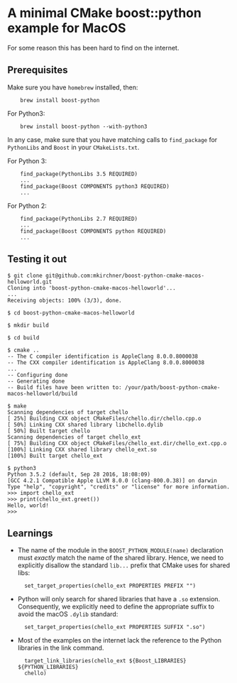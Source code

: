 A minimal CMake boost::python example for MacOS
===============================================

For some reason this has been hard to find on the internet.


Prerequisites
-------------

Make sure you have `homebrew` installed, then:

        brew install boost-python

For Python3:

        brew install boost-python --with-python3

In any case, make sure that you have matching calls to
`find_package` for `PythonLibs` and `Boost` in your `CMakeLists.txt`.


For Python 3:

        find_package(PythonLibs 3.5 REQUIRED)
        ...
        find_package(Boost COMPONENTS python3 REQUIRED)
        ...

For Python 2:

        find_package(PythonLibs 2.7 REQUIRED)
        ...
        find_package(Boost COMPONENTS python REQUIRED)
        ...


Testing it out
--------------

```
$ git clone git@github.com:mkirchner/boost-python-cmake-macos-helloworld.git
Cloning into 'boost-python-cmake-macos-helloworld'...
...
Receiving objects: 100% (3/3), done.

$ cd boost-python-cmake-macos-helloworld

$ mkdir build

$ cd build

$ cmake ..
-- The C compiler identification is AppleClang 8.0.0.8000038
-- The CXX compiler identification is AppleClang 8.0.0.8000038
...
-- Configuring done
-- Generating done
-- Build files have been written to: /your/path/boost-python-cmake-macos-helloworld/build

$ make
Scanning dependencies of target chello
[ 25%] Building CXX object CMakeFiles/chello.dir/chello.cpp.o
[ 50%] Linking CXX shared library libchello.dylib
[ 50%] Built target chello
Scanning dependencies of target chello_ext
[ 75%] Building CXX object CMakeFiles/chello_ext.dir/chello_ext.cpp.o
[100%] Linking CXX shared library chello_ext.so
[100%] Built target chello_ext

$ python3
Python 3.5.2 (default, Sep 28 2016, 18:08:09) 
[GCC 4.2.1 Compatible Apple LLVM 8.0.0 (clang-800.0.38)] on darwin
Type "help", "copyright", "credits" or "license" for more information.
>>> import chello_ext
>>> print(chello_ext.greet())
Hello, world!
>>> 
```

Learnings
---------

* The name of the module in the `BOOST_PYTHON_MODULE(name)` declaration
  must *exactly* match the name of the shared library. Hence, we need
  to explicitly disallow the standard `lib...` prefix that CMake uses
  for shared libs:

        set_target_properties(chello_ext PROPERTIES PREFIX "")


* Python will only search for shared libraries that have a `.so` 
  extension. Consequently, we explicitly need to define the appropriate
  suffix to avoid the macOS `.dylib` standard:

        set_target_properties(chello_ext PROPERTIES SUFFIX ".so")

* Most of the examples on the internet lack the reference to the Python
  libraries in the link command.

        target_link_libraries(chello_ext ${Boost_LIBRARIES} ${PYTHON_LIBRARIES}
        chello)
